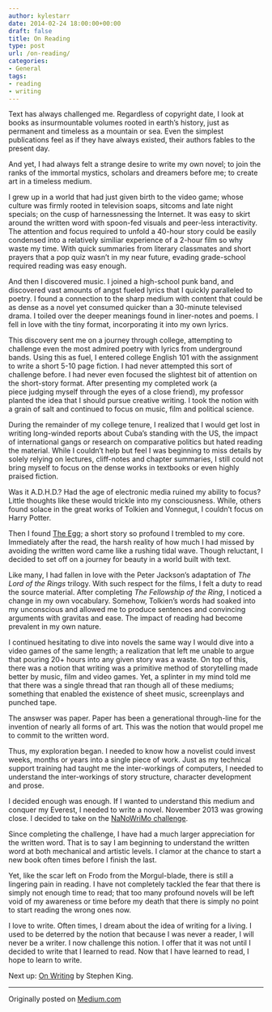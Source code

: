 ```yaml
---
author: kylestarr
date: 2014-02-24 18:00:00+00:00
draft: false
title: On Reading
type: post
url: /on-reading/
categories:
- General
tags:
- reading
- writing
---
```


Text has always challenged me. Regardless of copyright date, I look at books as insurmountable volumes rooted in earth’s history, just as permanent and timeless as a mountain or sea. Even the simplest publications feel as if they have always existed, their authors fables to the present day.

And yet, I had always felt a strange desire to write my own novel; to join the ranks of the immortal mystics, scholars and dreamers before me; to create art in a timeless medium.

I grew up in a world that had just given birth to the video game; whose culture was firmly rooted in television soaps, sitcoms and late night specials; on the cusp of harnessnessing the Internet. It was easy to skirt around the written word with spoon-fed visuals and peer-less interactivity. The attention and focus required to unfold a 40-hour story could be easily condensed into a relatively similiar experience of a 2-hour film so why waste my time. With quick summaries from literary classmates and short prayers that a pop quiz wasn’t in my near future, evading grade-school required reading was easy enough.

And then I discovered music. I joined a high-school punk band, and discovered vast amounts of angst fueled lyrics that I quickly paralleled to poetry. I found a connection to the sharp medium with content that could be as dense as a novel yet consumed quicker than a 30-minute televised drama. I toiled over the deeper meanings found in liner-notes and poems. I fell in love with the tiny format, incorporating it into my own lyrics.

This discovery sent me on a journey through college, attempting to challenge even the most admired poetry with lyrics from underground bands. Using this as fuel, I entered college English 101 with the assignment to write a short 5-10 page fiction. I had never attempted this sort of challenge before. I had never even focused the slightest bit of attention on the short-story format. After presenting my completed work (a piece judging myself through the eyes of a close friend), my professor planted the idea that I should pursue creative writing. I took the notion with a grain of salt and continued to focus on music, film and political science.

During the remainder of my college tenure, I realized that I would get lost in writing long-winded reports about Cuba’s standing with the US, the impact of international gangs or research on comparative politics but hated reading the material. While I couldn’t help but feel I was beginning to miss details by solely relying on lectures, cliff-notes and chapter summaries, I still could not bring myself to focus on the dense works in textbooks or even highly praised fiction.

Was it A.D.H.D.? Had the age of electronic media ruined my ability to focus? Little thoughts like these would trickle into my consciousness. While, others found solace in the great works of Tolkien and Vonnegut, I couldn’t focus on Harry Potter.

Then I found [The Egg](http://www.galactanet.com/oneoff/theegg_mod.html); a short story so profound I trembled to my core. Immediately after the read, the harsh reality of how much I had missed by avoiding the written word came like a rushing tidal wave. Though reluctant, I decided to set off on a journey for beauty in a world built with text.

Like many, I had fallen in love with the Peter Jackson’s adaptation of _The Lord of the Rings_ trilogy. With such respect for the films, I felt a duty to read the source material. After completing _The Fellowship of the Ring_, I noticed a change in my own vocabulary. Somehow, Tolkien’s words had soaked into my unconscious and allowed me to produce sentences and convincing arguments with gravitas and ease. The impact of reading had become prevalent in my own nature.

I continued hesitating to dive into novels the same way I would dive into a video games of the same length; a realization that left me unable to argue that pouring 20+ hours into any given story was a waste. On top of this, there was a notion that writing was a primitive method of storytelling made better by music, film and video games. Yet, a splinter in my mind told me that there was a single thread that ran though all of these mediums; something that enabled the existence of sheet music, screenplays and punched tape.

The answser was paper. Paper has been a generational through-line for the invention of nearly all forms of art. This was the notion that would propel me to commit to the written word.

Thus, my exploration began. I needed to know how a novelist could invest weeks, months or years into a single piece of work. Just as my technical support training had taught me the inter-workings of computers, I needed to understand the inter-workings of story structure, character development and prose.

I decided enough was enough. If I wanted to understand this medium and conquer my Everest, I needed to write a novel. November 2013 was growing close. I decided to take on the [NaNoWriMo challenge](http://thestarrlist.wordpress.com/2014/01/18/nanowrimo-a-review-part-1-writing/).

Since completing the challenge, I have had a much larger appreciation for the written word. That is to say I am beginning to understand the written word at both mechanical and artistic levels. I clamor at the chance to start a new book often times before I finish the last.

Yet, like the scar left on Frodo from the Morgul-blade, there is still a lingering pain in reading. I have not completely tackled the fear that there is simply not enough time to read; that too many profound novels will be left void of my awareness or time before my death that there is simply no point to start reading the wrong ones now.

I love to write. Often times, I dream about the idea of writing for a living. I used to be deterred by the notion that because I was never a reader, I will never be a writer. I now challenge this notion. I offer that it was not until I decided to write that I learned to read. Now that I have learned to read, I hope to learn to write.

Next up: [On Writing](https://itunes.apple.com/us/book/on-writing/id381497681?mt=11&uo=4&at=1l3v2y3) by Stephen King.

-----

Originally posted on [Medium.com](https://medium.com/p/f32c60b7943c)
